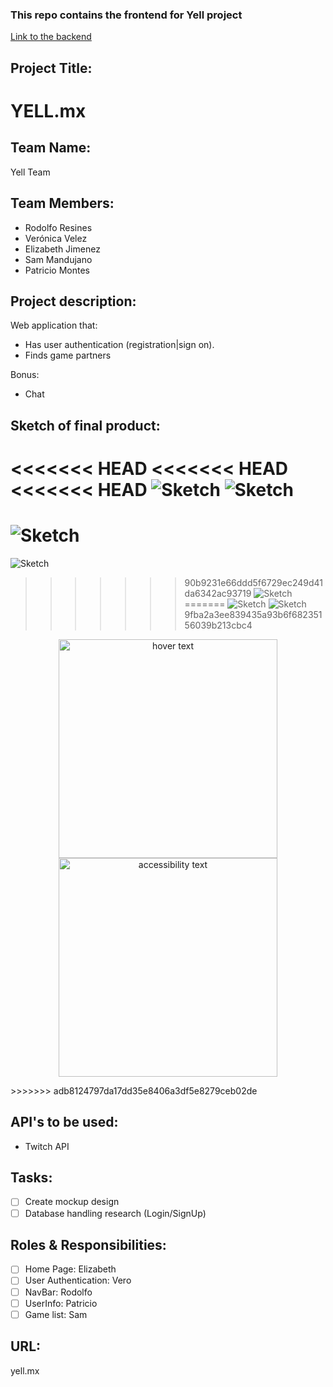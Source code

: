### This repo contains the frontend for Yell project
[Link to the backend](https://github.com/veritosvb/Final-Project-back)

## Project Title: 
# YELL.mx

## Team Name: 
Yell Team

## Team Members:
* Rodolfo Resines
* Verónica Velez
* Elizabeth Jimenez
* Sam Mandujano
* Patricio Montes

## Project description:
Web application that:
* Has user authentication (registration|sign on).
* Finds game partners

Bonus:
* Chat

## Sketch of final product:
<<<<<<< HEAD
<<<<<<< HEAD
<<<<<<< HEAD
![Sketch](ReadMeFile/yell.jpg)
![Sketch](ReadMeFile/body_page.jpg)
=======
![Sketch](./yell/ReadMeFile/yell.jpg)
=======
![Sketch](Final-Project/yell/ReadMeFile/yell.jpg)
>>>>>>> 90b9231e66ddd5f6729ec249d41da6342ac93719
![Sketch](./yell/ReadMeFile//body_page.jpg)
=======
![Sketch](./Final-Project/yell/ReadMeFile/yell.jpg)
![Sketch](Final-Project/yell/ReadMeFile//body_page.jpg)
>>>>>>> 9fba2a3ee839435a93b6f68235156039b213cbc4

<p align="center">
  <img src="/ReadMeFile/yell.jpg" width="350" title="hover text">
  <img src="/ReadMeFile//body_page.jpg" width="350" alt="accessibility text">
</p>
>>>>>>> adb8124797da17dd35e8406a3df5e8279ceb02de


## API's to be used:
* Twitch API

## Tasks:
- [ ] Create mockup design
- [ ] Database handling research (Login/SignUp)

## Roles & Responsibilities:
- [ ] Home Page: Elizabeth
- [ ] User Authentication: Vero
- [ ] NavBar: Rodolfo
- [ ] UserInfo: Patricio
- [ ] Game list: Sam

## URL: 
yell.mx
